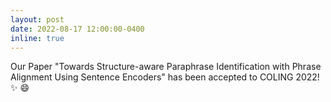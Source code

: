 ```yaml
---
layout: post
date: 2022-08-17 12:00:00-0400
inline: true
---
```


Our Paper "Towards Structure-aware Paraphrase Identification with Phrase Alignment
Using Sentence Encoders" has been accepted to COLING 2022! :sparkles: :smile: